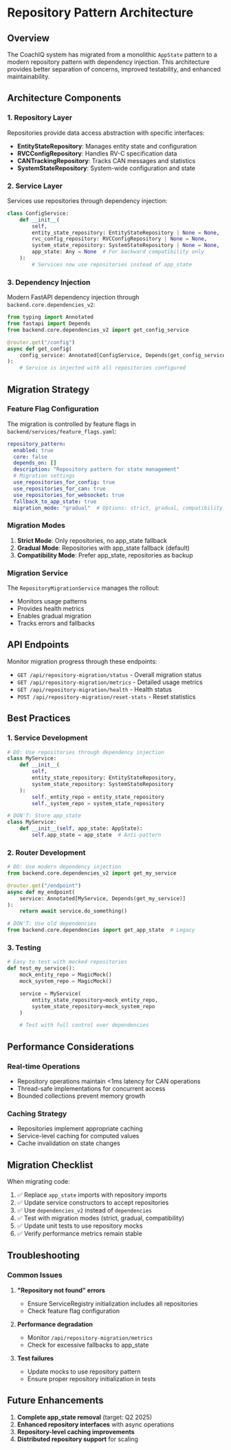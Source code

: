 # Repository Pattern Architecture

## Overview

The CoachIQ system has migrated from a monolithic `AppState` pattern to a modern repository pattern with dependency injection. This architecture provides better separation of concerns, improved testability, and enhanced maintainability.

## Architecture Components

### 1. Repository Layer

Repositories provide data access abstraction with specific interfaces:

- **EntityStateRepository**: Manages entity state and configuration
- **RVCConfigRepository**: Handles RV-C specification data
- **CANTrackingRepository**: Tracks CAN messages and statistics
- **SystemStateRepository**: System-wide configuration and state

### 2. Service Layer

Services use repositories through dependency injection:

```python
class ConfigService:
    def __init__(
        self,
        entity_state_repository: EntityStateRepository | None = None,
        rvc_config_repository: RVCConfigRepository | None = None,
        system_state_repository: SystemStateRepository | None = None,
        app_state: Any = None  # For backward compatibility only
    ):
        # Services now use repositories instead of app_state
```

### 3. Dependency Injection

Modern FastAPI dependency injection through `backend.core.dependencies_v2`:

```python
from typing import Annotated
from fastapi import Depends
from backend.core.dependencies_v2 import get_config_service

@router.get("/config")
async def get_config(
    config_service: Annotated[ConfigService, Depends(get_config_service)]
):
    # Service is injected with all repositories configured
```

## Migration Strategy

### Feature Flag Configuration

The migration is controlled by feature flags in `backend/services/feature_flags.yaml`:

```yaml
repository_pattern:
  enabled: true
  core: false
  depends_on: []
  description: "Repository pattern for state management"
  # Migration settings
  use_repositories_for_config: true
  use_repositories_for_can: true
  use_repositories_for_websocket: true
  fallback_to_app_state: true
  migration_mode: "gradual"  # Options: strict, gradual, compatibility
```

### Migration Modes

1. **Strict Mode**: Only repositories, no app_state fallback
2. **Gradual Mode**: Repositories with app_state fallback (default)
3. **Compatibility Mode**: Prefer app_state, repositories as backup

### Migration Service

The `RepositoryMigrationService` manages the rollout:

- Monitors usage patterns
- Provides health metrics
- Enables gradual migration
- Tracks errors and fallbacks

## API Endpoints

Monitor migration progress through these endpoints:

- `GET /api/repository-migration/status` - Overall migration status
- `GET /api/repository-migration/metrics` - Detailed usage metrics
- `GET /api/repository-migration/health` - Health status
- `POST /api/repository-migration/reset-stats` - Reset statistics

## Best Practices

### 1. Service Development

```python
# DO: Use repositories through dependency injection
class MyService:
    def __init__(
        self,
        entity_state_repository: EntityStateRepository,
        system_state_repository: SystemStateRepository
    ):
        self._entity_repo = entity_state_repository
        self._system_repo = system_state_repository

# DON'T: Store app_state
class MyService:
    def __init__(self, app_state: AppState):
        self.app_state = app_state  # Anti-pattern
```

### 2. Router Development

```python
# DO: Use modern dependency injection
from backend.core.dependencies_v2 import get_my_service

@router.get("/endpoint")
async def my_endpoint(
    service: Annotated[MyService, Depends(get_my_service)]
):
    return await service.do_something()

# DON'T: Use old dependencies
from backend.core.dependencies import get_app_state  # Legacy
```

### 3. Testing

```python
# Easy to test with mocked repositories
def test_my_service():
    mock_entity_repo = MagicMock()
    mock_system_repo = MagicMock()

    service = MyService(
        entity_state_repository=mock_entity_repo,
        system_state_repository=mock_system_repo
    )

    # Test with full control over dependencies
```

## Performance Considerations

### Real-time Operations

- Repository operations maintain <1ms latency for CAN operations
- Thread-safe implementations for concurrent access
- Bounded collections prevent memory growth

### Caching Strategy

- Repositories implement appropriate caching
- Service-level caching for computed values
- Cache invalidation on state changes

## Migration Checklist

When migrating code:

1. ✅ Replace `app_state` imports with repository imports
2. ✅ Update service constructors to accept repositories
3. ✅ Use `dependencies_v2` instead of `dependencies`
4. ✅ Test with migration modes (strict, gradual, compatibility)
5. ✅ Update unit tests to use repository mocks
6. ✅ Verify performance metrics remain stable

## Troubleshooting

### Common Issues

1. **"Repository not found" errors**
   - Ensure ServiceRegistry initialization includes all repositories
   - Check feature flag configuration

2. **Performance degradation**
   - Monitor `/api/repository-migration/metrics`
   - Check for excessive fallbacks to app_state

3. **Test failures**
   - Update mocks to use repository pattern
   - Ensure proper repository initialization in tests

## Future Enhancements

1. **Complete app_state removal** (target: Q2 2025)
2. **Enhanced repository interfaces** with async operations
3. **Repository-level caching improvements**
4. **Distributed repository support** for scaling
